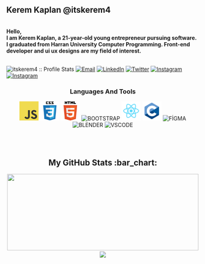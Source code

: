   <h2>Kerem Kaplan @itskerem4</h2><br>
  <b>Hello,<br>
  I am Kerem Kaplan, a 21-year-old young entrepreneur pursuing software. I graduated from Harran University Computer Programming.
  Front-end developer and ui ux designs are my field of interest.</b><br><br>
 
  <img src="https://komarev.com/ghpvc/?username=itskerem4&color=green" alt="itskerem4 :: Profile Stats"></a>
  <a href="mailto:keremkaplan633@gmail.com"><img alt="Email" src="https://img.shields.io/badge/Email-keremkaplan633@gmail.com-yellow?style=flat&logo=gmail"></a>
  <a href="https://www.linkedin.com/in/itskerem4/" target="_blank"><img alt="LinkedIn" src="https://img.shields.io/badge/LinkedIn-@itskerem4-darkblue?style=flat&logo=linkedin"></a>
    <a href="https://www.twitter.com/itskerem4/" target="_blank"><img alt="Twitter" src="https://img.shields.io/badge/Twitter-@itskerem4-blue?style=flat&logo=twitter"></a>
 <a href="https://www.instagram.com/itskerem4/"><img alt="Instagram" src="https://img.shields.io/badge/Instagram-itskerem4-red?style=flat-square&logo=instagram"></a>
  <a href="https://www.linktr.ee/itskerem4/"><img alt="Instagram" src="https://img.shields.io/badge/Linktr-itskerem4-green?style=flat-square&logo=safari"></a>
 <h3 align="center">Languages And Tools</h3>
 <p align="center">
<img alt="JAVASCRİPT" width="50px" src="https://raw.githubusercontent.com/github/explore/80688e429a7d4ef2fca1e82350fe8e3517d3494d/topics/javascript/javascript.png"/>
<img  alt="CSS" width="50px" src="https://raw.githubusercontent.com/github/explore/80688e429a7d4ef2fca1e82350fe8e3517d3494d/topics/css/css.png"/></a>
<img  alt="HTML" width="50px" src="https://raw.githubusercontent.com/github/explore/80688e429a7d4ef2fca1e82350fe8e3517d3494d/topics/html/html.png"/></a>
<img alt="BOOTSTRAP" width="50px" src="https://vectorwiki.com/images/uU5cT__bootstrap-5.svg"/>
<img  alt="REACT" width="50px" src="https://raw.githubusercontent.com/github/explore/80688e429a7d4ef2fca1e82350fe8e3517d3494d/topics/react/react.png"/>
<img  alt="C" width="50px" src="https://raw.githubusercontent.com/github/explore/f3e22f0dca2be955676bc70d6214b95b13354ee8/topics/c/c.png"/>
<img  alt="FİGMA" width="50px" src="https://www.vectorlogo.zone/logos/figma/figma-icon.svg"/>
<img alt="BLENDER" width="50px" src="https://vectorwiki.com/images/qz3pp__blender.svg"/>
<img alt ="VSCODE" width="50px" src="https://www.vectorlogo.zone/logos/visualstudio_code/visualstudio_code-icon.svg">
</p><br><br>
<h2 align="center">My GitHub Stats :bar_chart:</h2>
<p align="center">
 <img src="https://github-readme-stats.vercel.app/api?username=itskerem4&show_icons=true&theme=tokyonight" width="500" height="200">
 <img src="https://github-readme-stats.vercel.app/api/top-langs/?username=itskerem44&layout=compact&theme=tokyonight" height="200">
</p>
  


